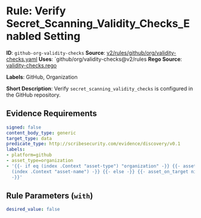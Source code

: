 # Rule: Verify Secret_Scanning_Validity_Checks_Enabled Setting

**ID**: `github-org-validity-checks`
**Source**: [v2/rules/github/org/validity-checks.yaml](https://github.com/scribe-public/sample-policies/v2/rules/github/org/validity-checks.yaml)
**Uses**: `github/org/validity-checks@v2/rules
**Rego Source**: [validity-checks.rego](https://github.com/scribe-public/sample-policies/v2/rules/github/org/validity-checks.rego)

**Labels**: GitHub, Organization

**Short Description**: Verify `secret_scanning_validity_checks` is configured in the GitHub repository.

## Evidence Requirements

```yaml
signed: false
content_body_type: generic
target_type: data
predicate_type: http://scribesecurity.com/evidence/discovery/v0.1
labels:
- platform=github
- asset_type=organization
- '{{- if eq (index .Context "asset-type") "organization" -}} {{- asset_on_target
  (index .Context "asset-name") -}} {{- else -}} {{- asset_on_target nil -}} {{- end
  -}}'
```
## Rule Parameters (`with`)

```yaml
desired_value: false
```
